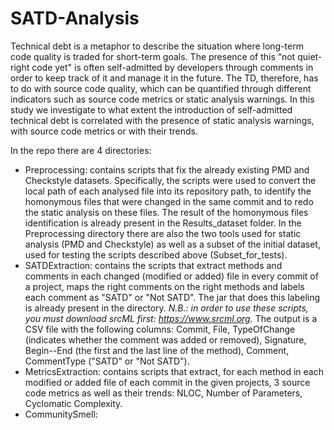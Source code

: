 # SATD-Analysis

Technical debt is a metaphor to describe the situation where long-term code quality is traded for short-term goals. The presence of this “not quiet-right code yet" is often self-admitted by developers through comments in order to keep track of it and manage it in the future. The TD, therefore, has to do with source code quality, which can be quantified through different indicators such as source code metrics or static analysis warnings.
In this study we investigate to what extent the introduction of self-admitted technical debt is correlated with the presence of static analysis warnings, with source code metrics or with their trends.


In the repo there are 4 directories:
- Preprocessing: contains scripts that fix the already existing PMD and Checkstyle datasets. Specifically, the scripts were used to convert the local path of each analysed file into its repository path, to identify the homonymous files that were changed in the same commit and to redo the static analysis on these files. The result of the homonymous files identification is already present in the Results_dataset folder. 
  In the Preprocessing directory there are also the two tools used for static analysis (PMD and Checkstyle) as well as a subset of the initial dataset, used for testing the scripts described above (Subset_for_tests).
- SATDExtraction: contains the scripts that extract methods and comments in each changed (modified or added) file in every commit of a project, maps the right comments on the right methods and labels each comment as "SATD" or "Not SATD". The jar that does this labeling is already present in the directory. *N.B.: in order to use these scripts, you must download srcML first: https://www.srcml.org.* 
  The output is a CSV file with the following columns: Commit, File, TypeOfChange (indicates whether the comment was added or removed), Signature, Begin--End (the first and the last line of the method), Comment, CommentType ("SATD" or "Not SATD").
- MetricsExtraction: contains scripts that extract, for each method in each modified or added file of each commit in the given projects, 3 source code metrics as well as their trends: NLOC, Number of Parameters, Cyclomatic Complexity.
- CommunitySmell:
